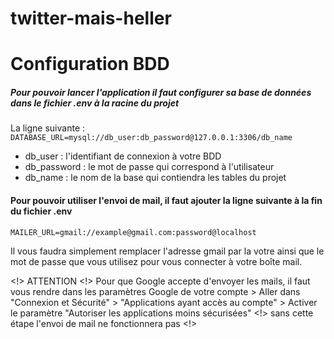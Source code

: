 # twitter-mais-heller

# Configuration BDD

##### Pour pouvoir lancer l'application il faut configurer sa base de données dans le fichier **.env** à la racine du projet 

La ligne suivante : 
`DATABASE_URL=mysql://db_user:db_password@127.0.0.1:3306/db_name`
* db_user : l'identifiant de connexion à votre BDD
* db_password : le mot de passe qui correspond à l'utilisateur
* db_name : le nom de la base qui contiendra les tables du projet

#### Pour pouvoir utiliser l'envoi de mail, il faut ajouter la ligne suivante à la fin du fichier **.env**

`MAILER_URL=gmail://example@gmail.com:password@localhost`

Il vous faudra simplement remplacer l'adresse gmail par la votre ainsi que le mot de passe que vous utilisez pour vous connecter à votre boîte mail.

<!> ATTENTION <!> 
Pour que Google accepte d'envoyer les mails, il faut vous rendre dans les paramètres Google de votre compte > Aller dans "Connexion et Sécurité" > "Applications ayant accès au compte" > Activer le paramètre "Autoriser les applications moins sécurisées"
<!> sans cette étape l'envoi de mail ne fonctionnera pas <!>